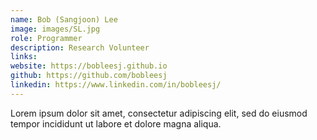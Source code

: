 ```yaml
---
name: Bob (Sangjoon) Lee
image: images/SL.jpg
role: Programmer
description: Research Volunteer
links:
website: https://bobleesj.github.io
github: https://github.com/bobleesj
linkedin: https://www.linkedin.com/in/bobleesj/
---
```


Lorem ipsum dolor sit amet, consectetur adipiscing elit, sed do eiusmod tempor incididunt ut labore et dolore magna aliqua.
